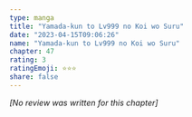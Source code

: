 ```yaml
---
type: manga
title: "Yamada-kun to Lv999 no Koi wo Suru"
date: "2023-04-15T09:06:26"
name: "Yamada-kun to Lv999 no Koi wo Suru"
chapter: 47
rating: 3
ratingEmoji: ⭐️⭐️⭐️
share: false
---
```


_[No review was written for this chapter]_
